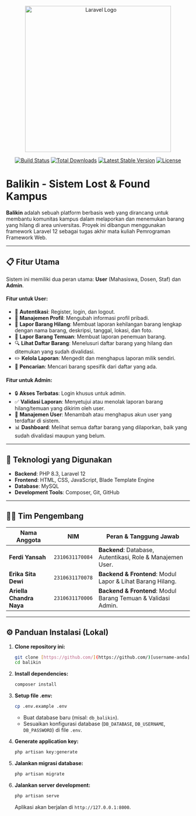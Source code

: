 <p align="center"><a href="https://laravel.com" target="_blank"><img src="https://raw.githubusercontent.com/laravel/art/master/logo-lockup/5%20SVG/2%20CMYK/1%20Full%20Color/laravel-logolockup-cmyk-red.svg" width="400" alt="Laravel Logo"></a></p>

<p align="center">
<a href="https://github.com/laravel/framework/actions"><img src="https://github.com/laravel/framework/workflows/tests/badge.svg" alt="Build Status"></a>
<a href="https://packagist.org/packages/laravel/framework"><img src="https://img.shields.io/packagist/dt/laravel/framework" alt="Total Downloads"></a>
<a href="https://packagist.org/packages/laravel/framework"><img src="https://img.shields.io/packagist/v/laravel/framework" alt="Latest Stable Version"></a>
<a href="https://packagist.org/packages/laravel/framework"><img src="https://img.shields.io/packagist/l/laravel/framework" alt="License"></a>
</p>

# Balikin - Sistem Lost & Found Kampus

**Balikin** adalah sebuah platform berbasis web yang dirancang untuk membantu komunitas kampus dalam melaporkan dan menemukan barang yang hilang di area universitas. Proyek ini dibangun menggunakan framework Laravel 12 sebagai tugas akhir mata kuliah Pemrograman Framework Web.

---

## 📋 Fitur Utama

Sistem ini memiliki dua peran utama: **User** (Mahasiswa, Dosen, Staf) dan **Admin**.

#### Fitur untuk User:
-   🔐 **Autentikasi**: Register, login, dan logout.
-   👤 **Manajemen Profil**: Mengubah informasi profil pribadi.
-   📄 **Lapor Barang Hilang**: Membuat laporan kehilangan barang lengkap dengan nama barang, deskripsi, tanggal, lokasi, dan foto.
-   🙋 **Lapor Barang Temuan**: Membuat laporan penemuan barang.
-   🔍 **Lihat Daftar Barang**: Menelusuri daftar barang yang hilang dan ditemukan yang sudah divalidasi.
-   ✏️ **Kelola Laporan**: Mengedit dan menghapus laporan milik sendiri.
-   🔎 **Pencarian**: Mencari barang spesifik dari daftar yang ada.

#### Fitur untuk Admin:
-   🔒 **Akses Terbatas**: Login khusus untuk admin.
-   ✅ **Validasi Laporan**: Menyetujui atau menolak laporan barang hilang/temuan yang dikirim oleh user.
-   👥 **Manajemen User**: Menambah atau menghapus akun user yang terdaftar di sistem.
-   📊 **Dashboard**: Melihat semua daftar barang yang dilaporkan, baik yang sudah divalidasi maupun yang belum.

---

## 🚀 Teknologi yang Digunakan

* **Backend**: PHP 8.3, Laravel 12
* **Frontend**: HTML, CSS, JavaScript, Blade Template Engine
* **Database**: MySQL
* **Development Tools**: Composer, Git, GitHub

---

## 🧑‍💻 Tim Pengembang

| Nama Anggota        | NIM           | Peran & Tanggung Jawab                                     |
| ------------------- | ------------- | ---------------------------------------------------------- |
| **Ferdi Yansah** | `2310631170084` | **Backend**: Database, Autentikasi, Role & Manajemen User.   |
| **Erika Sita Dewi** | `2310631170078` | **Backend & Frontend**: Modul Lapor & Lihat Barang Hilang.   |
| **Ariella Chandra Naya** | `2310631170006` | **Backend & Frontend**: Modul Barang Temuan & Validasi Admin. |

---

## ⚙️ Panduan Instalasi (Lokal)

1.  **Clone repository ini:**
    ```bash
    git clone [https://github.com/](https://github.com/)[username-anda]/balikin.git
    cd balikin
    ```

2.  **Install dependencies:**
    ```bash
    composer install
    ```

3.  **Setup file .env:**
    ```bash
    cp .env.example .env
    ```
    * Buat database baru (misal: `db_balikin`).
    * Sesuaikan konfigurasi database (`DB_DATABASE`, `DB_USERNAME`, `DB_PASSWORD`) di file `.env`.

4.  **Generate application key:**
    ```bash
    php artisan key:generate
    ```

5.  **Jalankan migrasi database:**
    ```bash
    php artisan migrate
    ```

6.  **Jalankan server development:**
    ```bash
    php artisan serve
    ```
    Aplikasi akan berjalan di `http://127.0.0.1:8000`.
